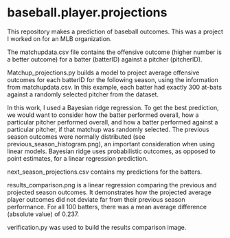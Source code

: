 # baseball.player.projections

This repository makes a prediction of baseball outcomes. This was a project I worked on for an MLB organization.

The matchupdata.csv file contains the offensive outcome (higher number is a better outcome) for a batter (batterID) against a pitcher (pitcherID). 

Matchup_projections.py builds a model to project average offensive outcomes for each batterID for the following season, using the information from matchupdata.csv. In this example, each batter had exactly 300 at-bats against a randomly selected pitcher from the dataset.

In this work, I used a Bayesian ridge regression. To get the best prediction, we would want to consider how the batter performed overall, how a particular pitcher performed overall, and how a batter performed against a particular pitcher, if that matchup was randomly selected. The previous season outcomes were normally distributed (see previous_season_histogram.png), an important consideration when using linear models. Bayesian ridge uses probabilistic outcomes, as opposed to point estimates, for a linear regression prediction. 

next_season_projections.csv contains my predictions for the batters.

results_comparison.png is a linear regression comparing the previous and projected season outcomes. It demonstrates how the projected average player outcomes did not deviate far from their previous season performance. For all 100 batters, there was a mean average difference (absolute value) of 0.237.

verification.py was used to build the results comparison image.
